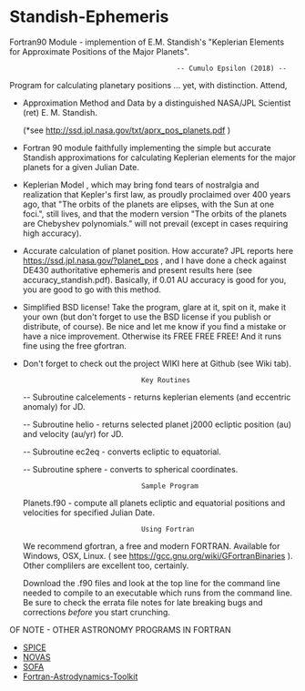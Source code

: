 # Standish-Ephemeris
Fortran90 Module - implemention of E.M. Standish's "Keplerian Elements for Approximate Positions of the Major Planets". 

                                             -- Cumulo Epsilon (2018) --

Program for calculating planetary positions ... yet, with distinction. Attend,

- Approximation Method and Data by a distinguished NASA/JPL Scientist (ret) E. M. Standish.

  (*see http://ssd.jpl.nasa.gov/txt/aprx_pos_planets.pdf )

- Fortran 90 module faithfully implementing the simple but accurate Standish approximations for 
  calculating Keplerian elements for the major planets for a given Julian Date. 
  
 - Keplerian Model , which may bring fond tears of nostralgia and realization that Kepler's first law, as
   proudly proclaimed over 400 years ago, that "The orbits of the planets are elipses, with the Sun at 
   one foci.", still lives, and that the modern version "The orbits of the planets are Chebyshev polynomials." 
   will not prevail (except in cases requiring high accuracy).

- Accurate calculation of planet position. How accurate? JPL reports here https://ssd.jpl.nasa.gov/?planet_pos , and I
  have done a check against DE430 authoritative ephemeris and present results here (see accuracy_standish.pdf). 
  Basically, if 0.01 AU accuracy is good for you, you are good to go with this method. 

 - Simplified BSD license! Take the program, glare at it, spit on it, make it your own (but don't forget to use 
   the BSD license if you publish or distribute, of course). Be nice and let me know if you find a mistake
   or have a nice improvement. Otherwise its FREE FREE FREE! And it runs fine using the free gfortran.
   
 - Don't forget to check out the project WIKI here at Github (see Wiki tab). 
 
                                    Key Routines
   
   -- Subroutine calcelements - returns keplerian elements (and eccentric anomaly) for JD.
   
   -- Subroutine helio  - returns selected planet j2000 ecliptic position (au) and velocity (au/yr) for JD.
   
   -- Subroutine ec2eq - converts ecliptic to equatorial.
   
   -- Subroutine sphere - converts to spherical coordinates.
   
                                    Sample Program
   
   Planets.f90 - compute all planets ecliptic and equatorial positions and velocities for specified Julian Date.
   
                                    Using Fortran
   
   We recommend gfortran, a free and modern FORTRAN. Available for Windows, OSX, Linux. ( see  https://gcc.gnu.org/wiki/GFortranBinaries ). Other complilers are excellent too, certainly. 
   
   Download the .f90 files and look at the top line for the command line needed to compile to an executable which runs from the command line. Be sure to check the errata file notes for late breaking bugs and corrections *before* you start crunching.
   
  OF NOTE - OTHER ASTRONOMY PROGRAMS IN FORTRAN 
   
<ul>
<li><a href="http://naif.jpl.nasa.gov/naif/toolkit.html" rel="nofollow">SPICE</a></li>
<li><a href="http://aa.usno.navy.mil/software/novas/novas_info.php" rel="nofollow">NOVAS</a></li>
<li><a href="http://www.iausofa.org" rel="nofollow">SOFA</a></li>
<li><a href="https://github.com/jacobwilliams/Fortran-Astrodynamics-Toolkit" rel="nofollow">Fortran-Astrodynamics-Toolkit</a></li> 
</ul>
   
